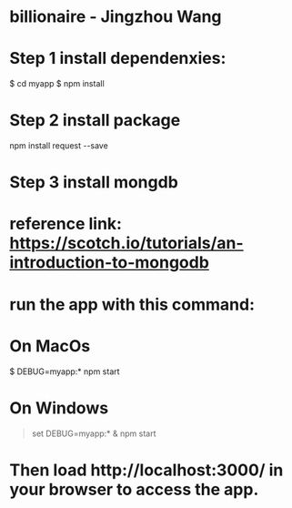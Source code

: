 # billionaire - Jingzhou Wang

# Step 1 install dependenxies:
$ cd myapp
$ npm install

# Step 2 install package
npm install request --save

# Step 3 install mongdb
# reference link: https://scotch.io/tutorials/an-introduction-to-mongodb

# run the app with this command: 
# On MacOs
$ DEBUG=myapp:* npm start

# On Windows
> set DEBUG=myapp:* & npm start

# Then load http://localhost:3000/ in your browser to access the app.   
